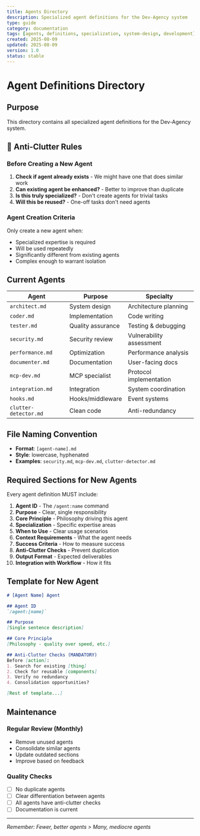 ```yaml
---
title: Agents Directory
description: Specialized agent definitions for the Dev-Agency system
type: guide
category: documentation
tags: [agents, definitions, specialization, system-design, development]
created: 2025-08-09
updated: 2025-08-09
version: 1.0
status: stable
---
```


# Agent Definitions Directory

## Purpose
This directory contains all specialized agent definitions for the Dev-Agency system.

## 🚫 Anti-Clutter Rules

### Before Creating a New Agent
1. **Check if agent already exists** - We might have one that does similar work
2. **Can existing agent be enhanced?** - Better to improve than duplicate
3. **Is this truly specialized?** - Don't create agents for trivial tasks
4. **Will this be reused?** - One-off tasks don't need agents

### Agent Creation Criteria
Only create a new agent when:
- Specialized expertise is required
- Will be used repeatedly
- Significantly different from existing agents
- Complex enough to warrant isolation

## Current Agents

| Agent | Purpose | Specialty |
|-------|---------|-----------|
| `architect.md` | System design | Architecture planning |
| `coder.md` | Implementation | Code writing |
| `tester.md` | Quality assurance | Testing & debugging |
| `security.md` | Security review | Vulnerability assessment |
| `performance.md` | Optimization | Performance analysis |
| `documenter.md` | Documentation | User-facing docs |
| `mcp-dev.md` | MCP specialist | Protocol implementation |
| `integration.md` | Integration | System coordination |
| `hooks.md` | Hooks/middleware | Event systems |
| `clutter-detector.md` | Clean code | Anti-redundancy |

## File Naming Convention
- **Format**: `[agent-name].md`
- **Style**: lowercase, hyphenated
- **Examples**: `security.md`, `mcp-dev.md`, `clutter-detector.md`

## Required Sections for New Agents
Every agent definition MUST include:

1. **Agent ID** - The `/agent:name` command
2. **Purpose** - Clear, single responsibility
3. **Core Principle** - Philosophy driving this agent
4. **Specialization** - Specific expertise areas
5. **When to Use** - Clear usage scenarios
6. **Context Requirements** - What the agent needs
7. **Success Criteria** - How to measure success
8. **Anti-Clutter Checks** - Prevent duplication
9. **Output Format** - Expected deliverables
10. **Integration with Workflow** - How it fits

## Template for New Agent
```markdown
# [Agent Name] Agent

## Agent ID
`/agent:[name]`

## Purpose
[Single sentence description]

## Core Principle
[Philosophy - quality over speed, etc.]

## Anti-Clutter Checks (MANDATORY)
Before [action]:
1. Search for existing [thing]
2. Check for reusable [components]
3. Verify no redundancy
4. Consolidation opportunities?

[Rest of template...]
```

## Maintenance

### Regular Review (Monthly)
- Remove unused agents
- Consolidate similar agents
- Update outdated sections
- Improve based on feedback

### Quality Checks
- [ ] No duplicate agents
- [ ] Clear differentiation between agents
- [ ] All agents have anti-clutter checks
- [ ] Documentation is current

---

*Remember: Fewer, better agents > Many, mediocre agents*
